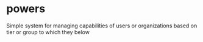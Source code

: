 # powers
Simple system for managing capabilities of users or organizations based on tier or group to which they below
